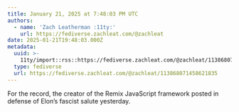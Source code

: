 ```yaml
---
title: January 21, 2025 at 7:48:03 PM UTC
authors:
  - name: 'Zach Leatherman :11ty:'
    url: https://fediverse.zachleat.com/@zachleat
date: 2025-01-21T19:48:03.000Z
metadata:
  uuid: >-
    11ty/import::rss::https://fediverse.zachleat.com/@zachleat/113868071458621835
  type: fediverse
  url: https://fediverse.zachleat.com/@zachleat/113868071458621835
---
```

For the record, the creator of the Remix JavaScript framework posted in defense of Elon’s fascist salute yesterday.